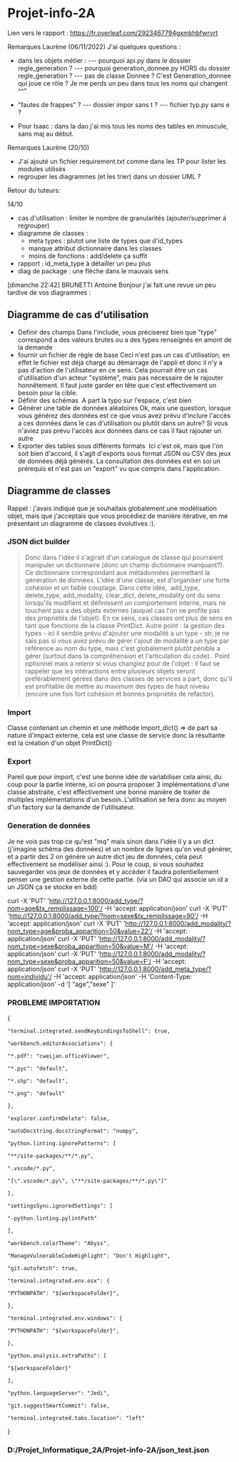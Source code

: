 # Projet-info-2A

Lien vers le rapport :
https://fr.overleaf.com/2923467794gxmkhbfwrvrt

Remarques Laurène (06/11/2022)
J'ai quelques questions :
- dans les objets métier :
--- pourquoi api.py dans le dossier regle_generation ?
--- pourquoi generation_donnee.py HORS du dossier regle_generation ?
--- pas de classe Donnee ? C'est Generation_donnee qui joue ce rôle ? 
Je me perds un peu dans tous les noms qui changent ^^"

- "fautes de frappes" ? 
--- dossier impor sans t ? 
--- fichier typ.py sans e ? 

- Pour Isaac : dans la dao j'ai mis tous les noms des tables en minuscule, sans maj au début.



Remarques Laurène (20/10)

- J'ai ajouté un fichier requirement.txt comme dans les TP pour lister les modules utilisés
- regrouper les diagrammes (et les trier) dans un dossier UML ?

Retour du tuteurs:

14/10

- cas d'utilisation : limiter le nombre de granularités (ajouter/supprimer à regrouper)
- diagramme de classes :
  - meta types : plutot une liste de types que d'id_types
  - manque attribut dictionnaire dans les classes
  - moins de fonctions : add/delete ça suffit
- rapport : id_meta_type à détailler un peu plus
- diag de package : une flèche dans le mauvais sens

[dimanche 22:42] BRUNETTI Antoine
Bonjour j'ai fait une revue un peu tardive de vos diagrammes :

## Diagramme de cas d'utilisation

- Definir des champs
  Dans l'include, vous préciserez bien que "type" correspond a des valeurs brutes ou a des types renseignés en amont de la demande
- fournir un fichier de règle de base
  Ceci n'est pas un cas d'utilisation, en effet le fichier est déjà chargé au démarrage de l'appli et donc il n'y a pas d'action de l'utilisateur en ce sens. Cela pourrait être un cas d'utilisation d'un acteur "système", mais pas nécessaire de le rajouter honnêtement. Il faut juste garder en tête que c'est effectivement un besoin pour la cible.
- Définir des schémas 
  A part la typo sur l'espace, c'est bien
- Générer une table de données aléatoires
  Ok, mais une question, lorsque vous générez des données est ce que vous avez prévu d'inclure l'accès a ces données dans le cas d'utilisation ou plutôt dans un autre? Si vous n'aviez pas prévu l'accès aux données dans ce cas il faut rajouter un autre
- Exporter des tables sous différents formats 
  Ici c'est ok, mais que l'on soit bien d'accord, il s'agit d'exports sous format JSON ou CSV des jeux de données déjà générés. La consultation des données est en soi un prérequis et n'est pas un "export" vu que compris dans l'application.

## Diagramme de classes

Rappel : j'avais indiqué que je souhaitais globalement une modélisation objet, mais que j'acceptais que vous procédiez de manière itérative, en me présentant un diagramme de classes évolutives :).

### JSON dict builder

> Donc dans l'idée il s'agirait d'un catalogue de classe qui pourraient manipuler un dictionnaire (donc un champ dictionnaire manquant?). Ce dictionnaire correspondant aux métadonnées permettant la génération de données.
> L'idée d'une classe, est d'organiser une forte cohésion et un faible couplage. Dans cette idée,  add_type, delete_type, add_modality, clear_dict, delete_modality ont du sens lorsqu'ils modifient et définissent un comportement interne, mais ne touchent pas a des objets externes (auquel cas l'on ne profite pas des propriétés de l'objet). En ce sens, ces classes ont plus de sens en tant que fonctions de la classe PrintDict.
> Autre point : la gestion des types - ici il semble prévu d'ajouter une modalité a un type - str, je ne sais pas si vous avez prévu de gérer l'ajout de modalité a un type par référence au nom du type, mais c'est globalement plutôt pénible a gérer (surtout dans la compréhension et l'articulation du code). 
> Point optionnel mais a retenir si vous changiez pour de l'objet : il faut se rappeler que les intéractions entre plusieurs objets seront préférablement gérées dans des classes de services a part, donc qu'il est profitable de mettre au maximum des types de haut niveau (encore une fois fort cohésion et bonnes propriétés de refactor).

### Import

Classe contenant un chemin et une méthode import_dict() => de part sa nature d'impact externe, cela est une classe de service donc la résultante est la création d'un objet PrintDict() 

### Export 

Pareil que pour import, c'est une bonne idée de variabiliser cela ainsi, du coup pour la partie interne, ici on pourra proposer 3 implémentations d'une classe abstraite, c'est effectivement une bonne manière de traiter de multiples implémentations d'un besoin. L'utilisation se fera donc au moyen d'un factory sur la demande de l'utilisateur.

### Generation de données

Je ne vois pas trop ce qu'est "mq" mais sinon dans l'idée il y a un dict (j'imagine schéma des données) et un nombre de lignes qu'on veut générer, et a partir des 2 on génère un autre dict jeu de données, cela peut effectivement se modéliser ainsi :). Pour le coup, si vous souhaitez sauvegarder vos jeux de données et y accéder il faudra potentiellement penser une gestion externe de cette partie. (via un DAO qui associe un id a un JSON ça se stocke en bdd)

curl -X 'PUT'
  'http://127.0.0.1:8000/add_type/?nom=age&tx_remplissage=100'/
  -H 'accept: application/json'
curl -X 'PUT'
  'http://127.0.0.1:8000/add_type/?nom=sexe&tx_remplissage=90'/
  -H 'accept: application/json'
curl -X 'PUT'
  'http://127.0.0.1:8000/add_modality/?nom_type=age&proba_apparition=50&value=22'/
  -H 'accept: application/json'
curl -X 'PUT'
  'http://127.0.0.1:8000/add_modality/?nom_type=sexe&proba_apparition=50&value=M'/
  -H 'accept: application/json'
curl -X 'PUT'
  'http://127.0.0.1:8000/add_modality/?nom_type=sexe&proba_apparition=50&value=F'/
  -H 'accept: application/json'
curl -X 'PUT'
  'http://127.0.0.1:8000/add_meta_type/?nom=individu'/
  -H 'accept: application/json'
  -H 'Content-Type: application/json'
  -d '[
  "age","sexe"
]'

### PROBLEME IMPORTATION

{

    "terminal.integrated.sendKeybindingsToShell": true,

    "workbench.editorAssociations": {

    "*.pdf": "cweijan.officeViewer",

    "*.pyc": "default",

    "*.shp": "default",

    "*.png": "default"

    },

    "explorer.confirmDelete": false,

    "autoDocstring.docstringFormat": "numpy",

    "python.linting.ignorePatterns": [

    "**/site-packages/**/*.py",

    ".vscode/*.py",

    "[\".vscode/*.py\", \"**/site-packages/**/*.py\"]"

    ],

    "settingsSync.ignoredSettings": [

    "-python.linting.pylintPath"

    ],

    "workbench.colorTheme": "Abyss",

    "ManageVulnerableCodeHighlight": "Don't Highlight",

    "git.autofetch": true,

    "terminal.integrated.env.osx": {

    "PYTHONPATH": "${workspaceFolder}",

    },

    "terminal.integrated.env.windows": {

    "PYTHONPATH": "${workspaceFolder}",

    },

    "python.analysis.extraPaths": [

    "${workspaceFolder}"

    ],

    "python.languageServer": "Jedi",

    "git.suggestSmartCommit": false,

    "terminal.integrated.tabs.location": "left"

}


### D:/Projet_Informatique_2A/Projet-info-2A/json_test.json

